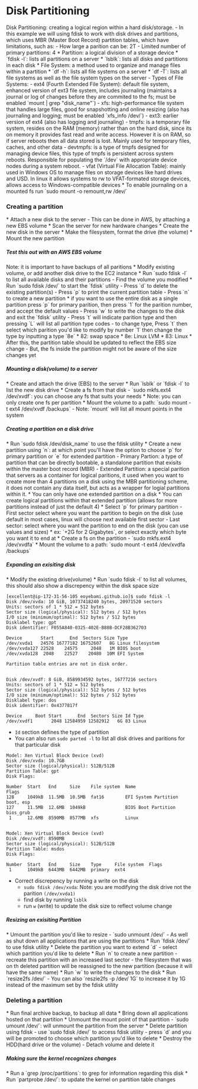 <h1>Disk Partitioning</h1>
Disk Partitioning: creating a logical region within a hard disk/storage.
- In this example we will using fdisk to work with disk drives and partitions, which uses MBR (Master Boot Record) partition tables, which have limitations, such as:
  - How large a parition can be: 2T
  - Limited number of primary partitions: 4
* Partition: a logical division of a storage device
  * `fdisk -l`: lists all partitions on a server
  * `lsblk`: lists all disks and partitions in each disk
* File System: a method used to organize and manage files within a partition
  * `df -h`: lists all file systems on a server
  * `df -T`: lists all file systems as well as the file system types on the server
  - Types of File Systems:
    - ext4 (Fourth Extended File System): default file system, enhanced version of ext3 file system, includes journaling (maintains a journal or log of changes before they are commited to the fs; must be enabled `mount | grep "disk_name"`)
    - xfs: high-performance file system that handles large files, good for snapshotting and online resizing (also has journaling and logging; must be enabled `xfs_info /dev/<disk_name>`)
    - ext3: earlier version of ext4 (also has logging and journaling)
    - tmpfs: is a temporary file system, resides on the RAM (memory) rather than on the hard disk, since its on memory it provides fast read and write access. However it is on RAM, so if server reboots then all data stored is lost. Mainly used for temporary files, caches, and other data
    - devtmpfs: is a type of tmpfs designed for managing device files, this type of tmpfs is persistent across system reboots. Responsible for populating the `/dev` with appropriate device nodes during a system reboot. 
    - vfat (Virtual File Allocation Table): mainly used in Windows OS to manage files on storage devices like hard drives and USD. In linux it allows systems to rw to VFAT-formated storage devices, allows access to Windows-compatible devices
  * To enable journaling on a mounted fs run `sudo mount -o remount,rw /dev/<disk_name>`
<h3>Creating a partition</h3>
* Attach a new disk to the server
  - This can be done in AWS, by attaching a new EBS volume
* Scan the server for new hardware changes
* Create the new disk in the server
* Make the filesystem, format the drive (the volume)
* Mount the new partition
<h5>Test this out with an AWS EBS volume</h5>
Note: it is important to have backups of all paritions
* Modify existing volume, or add another disk drive to the EC2 instance
* Run `sudo fdisk -l` to list all available disks and their partitions
  - Find the volume you modified
* Run `sudo fdisk /dev/<disk_name>` to start the `fdisk` utility
  - Press `d` to delete the existing partition(s)
  - Press `p` to print the current partition table
  - Press `n` to create a new partition
    * if you want to use the entire disk as a single partition press `p` for primary parition, then press `1` for the parition number, and accept the default values
  - Press `w` to write the changes to the disk and exit the `fdisk` utility
  - Press `t` will indicate parition type and then pressing `L` will list all partition type codes
    - to change type, Press `t` then select which parition you'd like to modify by number `1` then change the type by inputting a type `8e`
    * 82: swap space
    * 8e: Linux LVM
    * 83: Linux 
* After this, the partition table should be updated to reflect the EBS size change
  - But, the fs inside the partition might not be aware of the size changes yet
<h5>Mounting a disk(volume) to a server</h5>
* Create and attach the drive (EBS) to the server
* Run `lsblk` or `fdisk -l` to list the new disk drive
* Create a fs from that disk 
  - `sudo mkfs.ext4 /dev/xvdf`: you can choose any fs that suits your needs
    * Note: you can only create one fs per partition
* Mount the volume to a path: `sudo mount -t ext4 /dev/xvdf /backups`
  - Note: `mount` will list all mount points in the system
<h5>Creating a partition on a disk drive</h5>
* Run `sudo fdisk /dev/disk_name` to use the fdisk utility
* Create a new partition using `n`: at which point you'll have the option to choose `p` for primary partition or `e` for extended partition
  - Primary Partion: a type of partition that can be directly bootable, a standalone partition that exisits within the master boot record (MBR)
  - Extended Partition: a special parition that servers as a container for logical paritions, it used when you want to create more than 4 partitions on a disk using the MBR partitioning scheme, it does not contain any data itself, but acts as a wrapper for logial partitions within it. 
    * You can only have one extended partition on a disk
    * You can create logical partitions within that extended partition (allows for more partitions instead of just the default 4)
* Select `p` for primary partition
  - First sector select where you want the partition to begin on the disk (use default in most cases, linux will choose next available first sector
  - Last sector: select where you want the partition to end on the disk (you can use values and sizes)
    * ex: `+2G for 2 Gigabytes`, or select exactly which byte you want it to end at
* Create a fs on the partition
  - `sudo mkfs.ext4 /dev/xvdfa`
* Mount the volume to a path: `sudo mount -t ext4 /dev/xvdfa /backups`
<h5>Expanding an exisiting disk</h5>
* Modify the existing drive(volume)
* Run `sudo fdisk -l` to list all volumes, this should also show a discrepency within the disk space size

```
[excellent@ip-172-31-56-105 eoyebami.github.io]$ sudo fdisk -l
Disk /dev/xvda: 10 GiB, 10737418240 bytes, 20971520 sectors
Units: sectors of 1 * 512 = 512 bytes
Sector size (logical/physical): 512 bytes / 512 bytes
I/O size (minimum/optimal): 512 bytes / 512 bytes
Disklabel type: gpt
Disk identifier: F055A840-0325-402E-B88B-DCF28B362703

Device       Start      End  Sectors Size Type
/dev/xvda1   24576 16777182 16752607   8G Linux filesystem
/dev/xvda127 22528    24575     2048   1M BIOS boot
/dev/xvda128  2048    22527    20480  10M EFI System

Partition table entries are not in disk order.


Disk /dev/xvdf: 8 GiB, 8589934592 bytes, 16777216 sectors
Units: sectors of 1 * 512 = 512 bytes
Sector size (logical/physical): 512 bytes / 512 bytes
I/O size (minimum/optimal): 512 bytes / 512 bytes
Disklabel type: dos
Disk identifier: 0x4377817f

Device     Boot Start      End  Sectors Size Id Type
/dev/xvdf1       2048 12584959 12582912   6G 83 Linux
```

  - `Id` section defines the type of partition
  - You can also run `sudo parted -l` to list all disk drives and paritions for that particular disk

```
Model: Xen Virtual Block Device (xvd)
Disk /dev/xvda: 10.7GB
Sector size (logical/physical): 512B/512B
Partition Table: gpt
Disk Flags:

Number  Start   End     Size    File system  Name                  Flags
128     1049kB  11.5MB  10.5MB  fat16        EFI System Partition  boot, esp
127     11.5MB  12.6MB  1049kB               BIOS Boot Partition   bios_grub
 1      12.6MB  8590MB  8577MB  xfs          Linux


Model: Xen Virtual Block Device (xvd)
Disk /dev/xvdf: 8590MB
Sector size (logical/physical): 512B/512B
Partition Table: msdos
Disk Flags:

Number  Start   End     Size    Type     File system  Flags
 1      1049kB  6443MB  6442MB  primary  ext4
```

* Correct discrepency by running a write on the disk
  - `sudo fdisk /dev/xvda`: Note: you are modifying the disk drive not the parition `(/dev/xvda1)`
  - find disk by running `lsblk`
  - run `w` (write) to update the disk size to reflect volume change
<h5>Resizing an exisiting Partition</h5>
* Umount the partition you'd like to resize
  - `sudo unmount /dev/<disk_name>`
  - As well as shut down all applications that are using the partitions
* Run `fdisk /dev/<disk_name>` to use fdisk utility 
* Delete the partition you want to extend `d`
  - select which partition you'd like to delete
* Run `n` to create a new partition
  - recreate this partition with an increased last sector
  - the filesystem that was on th deleted partition will be reassigned to the new partition (because it will have the same name)
* Run `w` to write the changes to the disk 
* Run `resize2fs /dev/<partition_name>` 
  - You can also `reszie2fs -p /dev/<partition_name> 1G` to increase it by 1G instead of the maximum set by the fdisk utility
<h3>Deleting a partition</h3>
* Run final archive backup, to backup all data
* Bring down all applications hosted on that partition
* Unmount the mount point of that partition
  - `sudo umount /dev/<disk_name>`: will unmount the partition from the server
* Delete partition using fdisk
  - use `sudo fdisk /dev/<disk_name>` to access fdisk utility
  - press `d` and you will be promoted to choose which partition you'd like to delete
* Destroy the HDD(hard drive or the volume) 
  - Detach volume and delete it
<h5>Making sure the kernel recognizes changes</h5>
* Run a `grep <disk_name> /proc/partitions`: to grep for information regarding this disk
* Run `partprobe /dev/<disk_name>`: to update the kernel on partition table changes 
